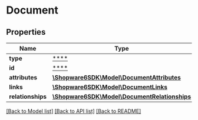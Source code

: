# Document

## Properties
Name | Type | Description | Notes
------------ | ------------- | ------------- | -------------
**type** | [****](.md) |  | [optional] 
**id** | [****](.md) |  | [optional] 
**attributes** | [**\Shopware6SDK\Model\DocumentAttributes**](DocumentAttributes.md) |  | [optional] 
**links** | [**\Shopware6SDK\Model\DocumentLinks**](DocumentLinks.md) |  | [optional] 
**relationships** | [**\Shopware6SDK\Model\DocumentRelationships**](DocumentRelationships.md) |  | [optional] 

[[Back to Model list]](../../README.md#documentation-for-models) [[Back to API list]](../../README.md#documentation-for-api-endpoints) [[Back to README]](../../README.md)

